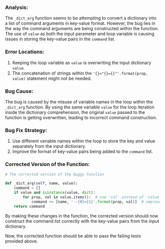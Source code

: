 ### Analysis:
The `_dict_arg` function seems to be attempting to convert a dictionary into a list of command arguments in key-value format. However, the bug lies in the way the command arguments are being constructed within the function. The use of `value` as both the input parameter and loop variable is causing issues in storing the key-value pairs in the `command` list.

### Error Locations:
1. Keeping the loop variable as `value` is overwriting the input dictionary `value`.
2. The concatenation of strings within the `'{}="{}={}"'.format(prop, value)` statement might not be needed.

### Bug Cause:
The bug is caused by the misuse of variable names in the loop within the `_dict_arg` function. By using the same variable `value` for the loop iteration inside the dictionary comprehension, the original `value` passed to the function is getting overwritten, leading to incorrect command construction.

### Bug Fix Strategy:
1. Use different variable names within the loop to store the key and value separately from the input dictionary.
2. Improve the format of key-value pairs being added to the `command` list.

### Corrected Version of the Function:
```python
# The corrected version of the buggy function

def _dict_arg(self, name, value):
    command = []
    if value and isinstance(value, dict):
        for prop, val in value.items():  # use 'val' instead of 'value' within the loop
            command += [name, '--{0}={1}'.format(prop, val)]  # improve the format for key-value pairs
    return command
```

By making these changes in the function, the corrected version should now construct the command list correctly with the key-value pairs from the input dictionary.

Now, the corrected function should be able to pass the failing tests provided above.